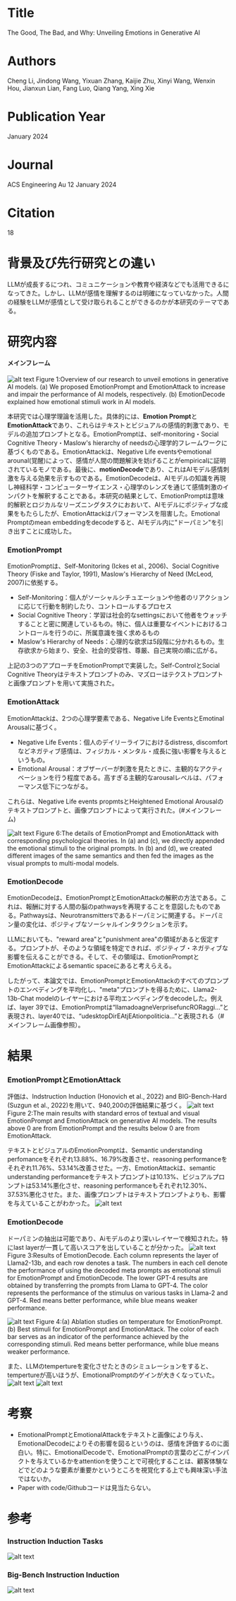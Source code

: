 # Title
The Good, The Bad, and Why: Unveiling Emotions in Generative AI

# Authors
Cheng Li, Jindong Wang, Yixuan Zhang, Kaijie Zhu, Xinyi Wang, Wenxin Hou, Jianxun Lian, Fang Luo, Qiang Yang, Xing Xie

# Publication Year
January 2024

# Journal
ACS Engineering Au 12 January 2024

# Citation
18

# 背景及び先行研究との違い
LLMが成長するにつれ、コミュニケーションや教育や経済などでも活用できるになってきた。しかし、LLMが感情を理解するのは明確になっていなかった。人間の経験をLLMが感情として受け取られることができるのかが本研究のテーマである。



# 研究内容
#### メインフレーム
![alt text](image.png)
Figure 1:Overview of our research to unveil emotions in generative AI models. (a) We proposed EmotionPrompt and EmotionAttack to increase and impair the performance of AI models, respectively. (b) EmotionDecode explained how emotional stimuli work in AI models.


本研究では心理学理論を活用した。具体的には、**Emotion Prompt**と**EmotionAttack**であり、これらはテキストとビジュアルの感情的刺激であり、モデルの追加プロンプトとなる。EmotionPromptは、self-monitoring・Social Cognitive Theory・Maslow's hierarchy of needsの心理学的フレームワークに基づくものである。EmotionAttackは、Negative Life eventsやemotional arounal(覚醒)によって、感情が人間の問題解決を妨げることがempiricalに証明されているモノである。最後に、**motionDecode**であり、これはAIモデル感情刺激を与える効果を示すものである。EmotionDecodeは、AIモデルの知識を再現し神経科学・コンピューターサイエンス・心理学のレンズを通じて感情刺激のインパクトを解釈することである。本研究の結果として、EmotionPromptは意味的解釈とロジカルなリーズニングタスクにおおいて、AIモデルにポジティブな成果をもたらしたが、EmotionAttackはパフォーマンスを阻害した。Emotional Promptのmean embeddingをdecodeすると、AIモデル内に"ドーパミン"を引き出すことに成功した。

### EmotionPrompt
EmotionPromptは、Self-Monitoring (Ickes et al., 2006)、Social Cognitive Theory (Fiske and Taylor, 1991), Maslow's Hierarchy of Need (McLeod, 2007)に依拠する。
- Self-Monitoring：個人がソーシャルシチュエーションや他者のリアクションに応じて行動を制約したり、コントロールするプロセス
- Social Cognitive Theory：学習は社会的なsettingsにおいて他者をウォッチすることと密に関連しているもの。特に、個人は重要なイベントにおけるコントロールを行うのに、所属意識を強く求めるもの
- Maslow's Hierarchy of Needs：心理的な欲求は5段階に分かれるもの。生存欲求から始まり、安全、社会的受容性、尊厳、自己実現の順に広がる。

上記の3つのアプローチをEmotionPromptで実装した。Self-ControlとSocial Cognitive Theoryはテキストプロンプトのみ、マズローはテクストプロンプトと画像プロンプトを用いて実施された。

### EmotionAttack
EmotionAttackは、2つの心理学要素である、Negative Life EventsとEmotinal Arousalに基づく。
- Negative Life Events：個人のデイリーライフにおけるdistress, discomfortなどネガティブ感情は、フィジカル・メンタル・成長に強い影響を与えるというもの。
- Emotional Arousal：オブザーバーが刺激を見たときに、主観的なアクティベーションを行う程度である。高すぎる主観的なarousalレベルは、パフォーマンス低下につながる。

これらは、Negative Life events propmtsとHeightened Emotional Arousalのテキストプロンプトと、画像プロンプトによって実行された。(#メインフレーム)

![alt text](image-1.png)
Figure 6:The details of EmotionPrompt and EmotionAttack with corresponding psychological theories. In (a) and (c), we directly appended the emotional stimuli to the original prompts. In (b) and (d), we created different images of the same semantics and then fed the images as the visual prompts to multi-modal models.

### EmotionDecode
EmotionDecodeは、EmotionPromptとEmotionAttackの解釈の方法である。これは、報酬に対する人間の脳のpathwaysを再現することを意図したものである。Pathwaysは、Neurotransmittersであるドーパミンに関連する。ドーパミン量の変化は、ポジティブなソーシャルインタラクションを示す。

LLMにおいても、"reward area"と"punishment area"の領域があると仮定する。プロンプトが、そのような領域を特定できれば、ポジティブ・ネガティブな影響を伝えることができる。そして、その領域は、EmotionPromptとEmotionAttackによるsemantic spaceにあると考えらえる。

したがって、本論文では、EmotionPromptとEmotionAttackのすべてのプロンプトのエンベディングを平均化し、"meta"プロンプトを得るために、Llama2-13b-Chat modelのレイヤーにおける平均エンベディングをdecodeした。例えば、layer 39では、EmotionPromptは“llamadoagneVerprisefuncRORaggi…”と表現され、layer40では、“udesktopDirEAtjEAtionpoliticia…”と表現される（# メインフレーム画像参照）。

# 結果
### EmotionPromptとEmotionAttack
評価は、Indstruction Induction (Honovich et al., 2022) and BIG-Bench-Hard (Suzgun et al., 2022)を用いて、940,200の評価結果に基づく。
![alt text](image-2.png)
Figure 2:The main results with standard erros of textual and visual EmotionPrompt and EmotionAttack on generative AI models. The results above 0 are from EmotionPrompt and the results below 0 are from EmotionAttack.

テキストとビジュアルのEmotionPromptは、Semantic understanding perfomanceをそれぞれ13.88%、16.79%改善させ、reasoning performanceをそれぞれ11.76%、53.14%改善させた。一方、EmotionAttackは、semantic understanding performanceをテキストプロンプトは10.13%、ビジュアルプロンプトは53.14%悪化させ、reasoning performanceもそれぞれ12.30%、37.53%悪化させた。また、画像プロンプトはテキストプロンプトよりも、影響を与えていることがわかった。
![alt text](image-9.png)


### EmotionDecode
ドーパミンの抽出は可能であり、Aiモデルのより深いレイヤーで検知された。特にlast layerが一貫して高いスコアを出していることが分かった。
![alt text](image-3.png)
Figure 3:Results of EmotionDecode. Each column represents the layer of Llama2-13b, and each row denotes a task. The numbers in each cell denote the performance of using the decoded meta prompts as emotional stimuli for EmotionPrompt and EmotionDecode. The lower GPT-4 results are obtained by transferring the prompts from Llama to GPT-4. The color represents the performance of the stimulus on various tasks in Llama-2 and GPT-4. Red means better performance, while blue means weaker performance.


![alt text](image-5.png)
Figure 4:(a) Ablation studies on temperature for EmotionPrompt. (b) Best stimuli for EmotionPrompt and EmotionAttack. The color of each bar serves as an indicator of the performance achieved by the corresponding stimuli. Red means better performance, while blue means weaker performance.

また、LLMのtempertureを変化させたときのシミュレーションをすると、tempertureが高いほうが、EmotionalPromptのゲインが大きくなっていた。
![alt text](image-4.png)
![alt text](image-6.png)

# 考察
- EmotionalPromptとEmotionalAttackをテキストと画像により与え、EmotionalDecodeによりその影響を図るというのは、感情を評価するのに面白い。特に、EmotionalDecodeで、EmotionalPromptの言葉のどこがインパクトを与えているかをattentionを使うことで可視化することは、顧客体験などでどのような要素が重要かというところを視覚化する上でも興味深い手法ではないか。
- Paper with code/Githubコードは見当たらない。


# 参考
### Instruction Induction Tasks
![alt text](image-7.png)

### Big-Bench Instruction Induction
![alt text](image-8.png)
